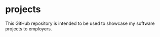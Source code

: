# projects

This GitHub repository is intended to be used to showcase my software projects to employers.
